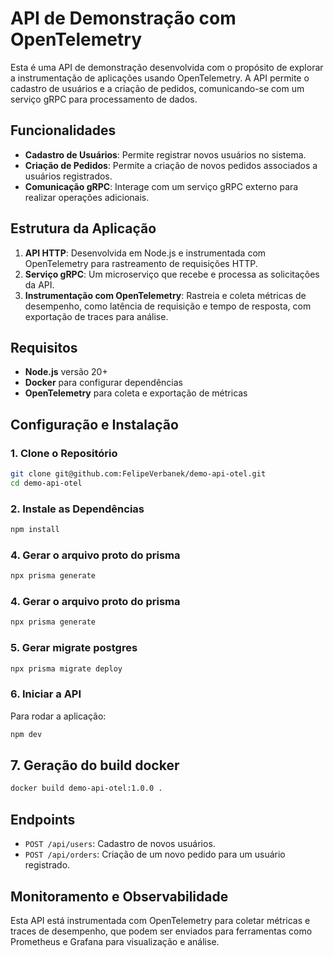 # API de Demonstração com OpenTelemetry

Esta é uma API de demonstração desenvolvida com o propósito de explorar a instrumentação de aplicações usando OpenTelemetry. A API permite o cadastro de usuários e a criação de pedidos, comunicando-se com um serviço gRPC para processamento de dados.

## Funcionalidades

- **Cadastro de Usuários**: Permite registrar novos usuários no sistema.
- **Criação de Pedidos**: Permite a criação de novos pedidos associados a usuários registrados.
- **Comunicação gRPC**: Interage com um serviço gRPC externo para realizar operações adicionais.

## Estrutura da Aplicação

1. **API HTTP**: Desenvolvida em Node.js e instrumentada com OpenTelemetry para rastreamento de requisições HTTP.
2. **Serviço gRPC**: Um microserviço que recebe e processa as solicitações da API.
3. **Instrumentação com OpenTelemetry**: Rastreia e coleta métricas de desempenho, como latência de requisição e tempo de resposta, com exportação de traces para análise.

## Requisitos

- **Node.js** versão 20+
- **Docker** para configurar dependências
- **OpenTelemetry** para coleta e exportação de métricas

## Configuração e Instalação

### 1. Clone o Repositório

```bash
git clone git@github.com:FelipeVerbanek/demo-api-otel.git
cd demo-api-otel
```

### 2. Instale as Dependências

```bash
npm install
```
### 4. Gerar o arquivo proto do prisma
```bash
npx prisma generate
```
### 4. Gerar o arquivo proto do prisma
```bash
npx prisma generate
```

### 5. Gerar migrate postgres
```bash
npx prisma migrate deploy
```

### 6. Iniciar a API

Para rodar a aplicação:

```bash
npm dev
```

##  7. Geração do build docker

```bash
docker build demo-api-otel:1.0.0 .
```


## Endpoints

- `POST /api/users`: Cadastro de novos usuários.
- `POST /api/orders`: Criação de um novo pedido para um usuário registrado.

## Monitoramento e Observabilidade

Esta API está instrumentada com OpenTelemetry para coletar métricas e traces de desempenho, que podem ser enviados para ferramentas como Prometheus e Grafana para visualização e análise.
